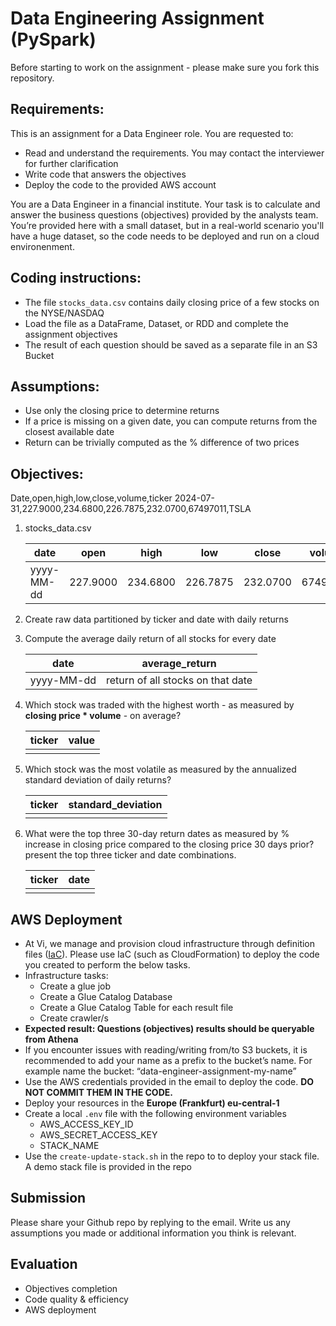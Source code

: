 # Data Engineering Assignment (PySpark)

Before starting to work on the assignment - please make sure you fork this repository.

## Requirements:

This is an assignment for a Data Engineer role. You are requested to:

-   Read and understand the requirements. You may contact the interviewer for further clarification
-   Write code that answers the objectives
-   Deploy the code to the provided AWS account

You are a Data Engineer in a financial institute. Your task is to calculate and answer the business questions (objectives) provided by the analysts team. You’re provided here with a small dataset, but in a real-world scenario you'll have a huge dataset, so the code needs to be deployed and run on a cloud environenment.

## Coding instructions:

-   The file `stocks_data.csv` contains daily closing price of a few stocks on the NYSE/NASDAQ
-   Load the file as a DataFrame, Dataset, or RDD and complete the assignment objectives
-   The result of each question should be saved as a separate file in an S3 Bucket

## Assumptions:

-   Use only the closing price to determine returns
-   If a price is missing on a given date, you can compute returns from the closest available date
-   Return can be trivially computed as the % difference of two prices

## Objectives:
Date,open,high,low,close,volume,ticker
2024-07-31,227.9000,234.6800,226.7875,232.0700,67497011,TSLA
1. stocks_data.csv

    | date       | open     | high     | low      | close    | volume   | ticker |
    | ---------- |----------|----------|----------|----------|----------|--------|
    | yyyy-MM-dd | 227.9000 | 234.6800 | 226.7875 | 232.0700 | 67497011 | TSLA   |

2. Create raw data partitioned by ticker and date with daily returns

3. Compute the average daily return of all stocks for every date

    | date       | average_return                    |
    | ---------- | --------------------------------- |
    | yyyy-MM-dd | return of all stocks on that date |

4. Which stock was traded with the highest worth - as measured by **closing price \* volume** - on average?

    | ticker | value |
    | ------ | ----- |
    |        |       |

5. Which stock was the most volatile as measured by the annualized standard deviation of daily returns?

    | ticker | standard_deviation |
    | ------ | ------------------ |
    |        |                    |

6. What were the top three 30-day return dates as measured by % increase in closing price compared to the closing price 30 days prior? present the top three ticker and date combinations.

    | ticker | date |
    | ------ | ---- |
    |        |      |

## AWS Deployment

-   At Vi, we manage and provision cloud infrastructure through definition files ([IaC](https://en.wikipedia.org/wiki/Infrastructure_as_code)). Please use IaC (such as CloudFormation) to deploy the code you created to perform the below tasks.
-   Infrastructure tasks:
    -   Create a glue job
    -   Create a Glue Catalog Database
    -   Create a Glue Catalog Table for each result file
    -   Create crawler/s
-   **Expected result: Questions (objectives) results should be queryable from Athena**
-   If you encounter issues with reading/writing from/to S3 buckets, it is recommended to add your name as a prefix to the bucket’s name. For example name the bucket: “data-engineer-assignment-my-name”
-   Use the AWS credentials provided in the email to deploy the code. **DO NOT COMMIT THEM IN THE CODE.**
-   Deploy your resources in the **Europe (Frankfurt) eu-central-1**
-   Create a local `.env` file with the following environment variables
    -   AWS_ACCESS_KEY_ID
    -   AWS_SECRET_ACCESS_KEY
    -   STACK_NAME
-   Use the `create-update-stack.sh` in the repo to to deploy your stack file. A demo stack file is provided in the repo

## Submission

Please share your Github repo by replying to the email.
Write us any assumptions you made or additional information you think is relevant.

## Evaluation

-   Objectives completion
-   Code quality & efficiency
-   AWS deployment
